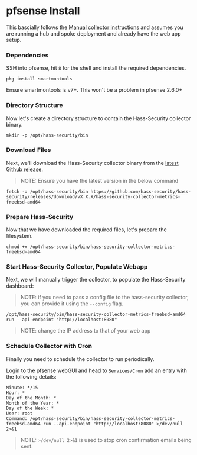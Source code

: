 # pfsense Install

This bascially follows the [Manual collector instructions](https://github.com/hass-security/hass-security/blob/master/docs/INSTALL_MANUAL.md#collector) and assumes you are running a hub and spoke deployment and already have the web app setup.


### Dependencies

SSH into pfsense, hit `8` for the shell and install the required dependencies.

```
pkg install smartmontools
```

Ensure smartmontools is v7+. This won't be a problem in pfsense 2.6.0+


### Directory Structure

Now let's create a directory structure to contain the Hass-Security collector binary.

```
mkdir -p /opt/hass-security/bin
```


### Download Files

Next, we'll download the Hass-Security collector binary from the [latest Github release](https://github.com/hass-security/hass-security/releases).

> NOTE: Ensure you have the latest version in the below command

```
fetch -o /opt/hass-security/bin https://github.com/hass-security/hass-security/releases/download/vX.X.X/hass-security-collector-metrics-freebsd-amd64
```


### Prepare Hass-Security

Now that we have downloaded the required files, let's prepare the filesystem.

```
chmod +x /opt/hass-security/bin/hass-security-collector-metrics-freebsd-amd64
```


### Start Hass-Security Collector, Populate Webapp

Next, we will manually trigger the collector, to populate the Hass-Security dashboard:

> NOTE: if you need to pass a config file to the hass-security collector, you can provide it using the `--config` flag.

```
/opt/hass-security/bin/hass-security-collector-metrics-freebsd-amd64 run --api-endpoint "http://localhost:8080"
```
> NOTE: change the IP address to that of your web app

### Schedule Collector with Cron

Finally you need to schedule the collector to run periodically.

Login to the pfsense webGUI and head to `Services/Cron` add an entry with the following details:

```
Minute: */15
Hour: *
Day of the Month: *
Month of the Year: *
Day of the Week: *
User: root
Command: /opt/hass-security/bin/hass-security-collector-metrics-freebsd-amd64 run --api-endpoint "http://localhost:8080" >/dev/null 2>&1
```
> NOTE: `>/dev/null 2>&1` is used to stop cron confirmation emails being sent.
